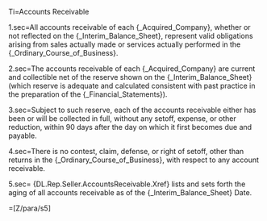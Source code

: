 Ti=Accounts Receivable

1.sec=All accounts receivable of each {_Acquired_Company}, whether or not reflected on the {_Interim_Balance_Sheet}, represent valid obligations arising from sales actually made or services actually performed in the {_Ordinary_Course_of_Business}.

2.sec=The accounts receivable of each {_Acquired_Company} are current and collectible net of the reserve shown on the {_Interim_Balance_Sheet} (which reserve is adequate and calculated consistent with past practice in the preparation of the {_Financial_Statements}).

3.sec=Subject to such reserve, each of the accounts receivable either has been or will be collected in full, without any setoff, expense, or other reduction, within 90 days after the day on which it first becomes due and payable.

4.sec=There is no contest, claim, defense, or right of setoff, other than returns in the {_Ordinary_Course_of_Business}, with respect to any account receivable.

5.sec= {DL.Rep.Seller.AccountsReceivable.Xref} lists and sets forth the aging of all accounts receivable as of the {_Interim_Balance_Sheet} Date.

=[Z/para/s5]
